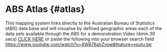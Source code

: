 # ABS Atlas {#atlas}
This mapping system links directly to the Australian Bureau of Statistics (ABS) data base and will visualise by defined geographic areas each of the data sets available through the ABS for a demonstration Video (4min 30 secs) [CLICK HERE](https://www.youtube.com/watch?v=4W876ahZvow&feature=youtu.be) or paste the following into your browser search field https://www.youtube.com/watch?v=4W876ahZvow&feature=youtu.be